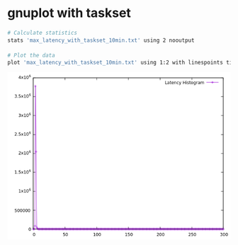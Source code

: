 # gnuplot with taskset
```bash
# Calculate statistics
stats 'max_latency_with_taskset_10min.txt' using 2 nooutput

# Plot the data
plot 'max_latency_with_taskset_10min.txt' using 1:2 with linespoints title 'Latency Histogram'
```

![gnuplot_max_latency_taskset.png.png](gnuplot_max_latency_taskset.png)